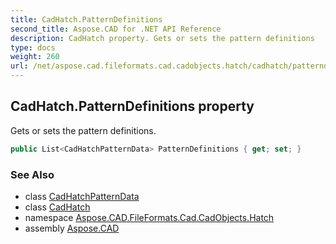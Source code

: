 ```yaml
---
title: CadHatch.PatternDefinitions
second_title: Aspose.CAD for .NET API Reference
description: CadHatch property. Gets or sets the pattern definitions
type: docs
weight: 260
url: /net/aspose.cad.fileformats.cad.cadobjects.hatch/cadhatch/patterndefinitions/
---
```

## CadHatch.PatternDefinitions property

Gets or sets the pattern definitions.

```csharp
public List<CadHatchPatternData> PatternDefinitions { get; set; }
```

### See Also

* class [CadHatchPatternData](../../cadhatchpatterndata/)
* class [CadHatch](../)
* namespace [Aspose.CAD.FileFormats.Cad.CadObjects.Hatch](../../cadhatch/)
* assembly [Aspose.CAD](../../../)


